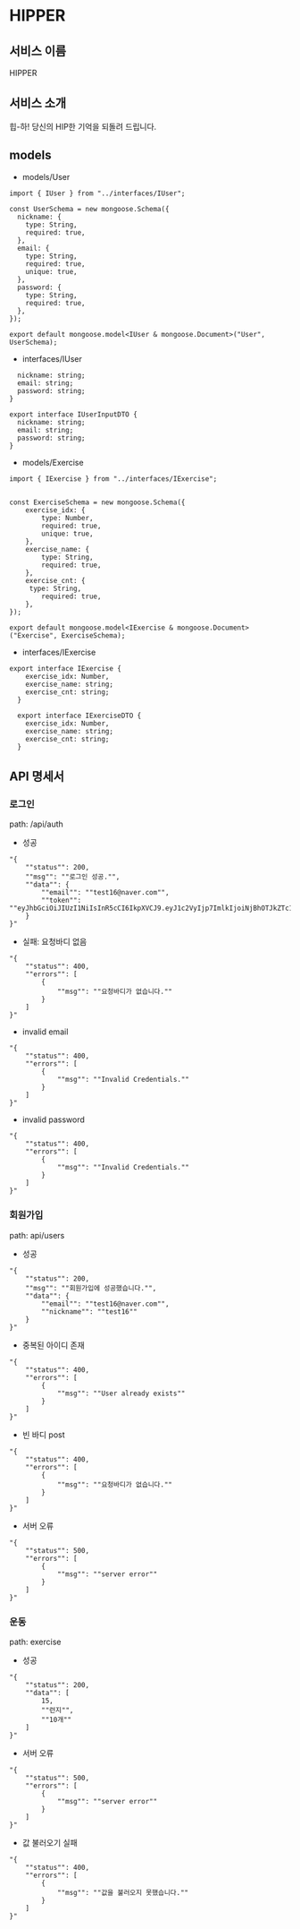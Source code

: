 # HIPPER

## 서비스 이름

HIPPER
## 서비스 소개

힙-하! 당신의 HIP한 기억을 되돌려 드립니다.
## models
- models/User
```import mongoose from "mongoose";
import { IUser } from "../interfaces/IUser";

const UserSchema = new mongoose.Schema({
  nickname: {
    type: String,
    required: true,
  },
  email: {
    type: String,
    required: true,
    unique: true,
  },
  password: {
    type: String,
    required: true,
  },
});

export default mongoose.model<IUser & mongoose.Document>("User", UserSchema);
```

- interfaces/IUser
```export interface IUser {
  nickname: string;
  email: string;
  password: string;
}

export interface IUserInputDTO {
  nickname: string;
  email: string;
  password: string;
}
```
- models/Exercise
```import mongoose from "mongoose";
import { IExercise } from "../interfaces/IExercise";


const ExerciseSchema = new mongoose.Schema({
    exercise_idx: {
        type: Number,
        required: true,
        unique: true,
    },  
    exercise_name: {
        type: String,
        required: true,
    },
    exercise_cnt: {
     type: String,
        required: true,
    },
});

export default mongoose.model<IExercise & mongoose.Document>("Exercise", ExerciseSchema);
```
- interfaces/IExercise
```
export interface IExercise {
    exercise_idx: Number,
    exercise_name: string;
    exercise_cnt: string;
  }
  
  export interface IExerciseDTO {
    exercise_idx: Number,
    exercise_name: string;
    exercise_cnt: string;
  }
 ```
## API 명세서
### 로그인
path: /api/auth
- 성공
```
"{
    ""status"": 200,
    ""msg"": ""로그인 성공."",
    ""data"": {
        ""email"": ""test16@naver.com"",
        ""token"": ""eyJhbGciOiJIUzI1NiIsInR5cCI6IkpXVCJ9.eyJ1c2VyIjp7ImlkIjoiNjBhOTJkZTc1MmFiNTM2NGE4YTI2M2M2In0sImlhdCI6MTYyMTcwMDE2MiwiZXhwIjoxNjIxNzM2MTYyfQ.eB4ouEmRnwQ835uKK3S44wb7wvqYYcR7_xS2ndMrkjo""
    }
}"	
```
- 실패: 요청바디 없음
```
"{
    ""status"": 400,
    ""errors"": [
        {
            ""msg"": ""요청바디가 없습니다.""
        }
    ]
}"
```
- invalid email
```
"{
    ""status"": 400,
    ""errors"": [
        {
            ""msg"": ""Invalid Credentials.""
        }
    ]
}"
```
- invalid password
```
"{
    ""status"": 400,
    ""errors"": [
        {
            ""msg"": ""Invalid Credentials.""
        }
    ]
}"
```
### 회원가입
path: api/users
- 성공
```
"{
    ""status"": 200,
    ""msg"": ""회원가입에 성공했습니다."",
    ""data"": {
        ""email"": ""test16@naver.com"",
        ""nickname"": ""test16""
    }
}"	
```
- 중복된 아이디 존재
```
"{
    ""status"": 400,
    ""errors"": [
        {
            ""msg"": ""User already exists""
        }
    ]
}"
```
- 빈 바디 post
```
"{
    ""status"": 400,
    ""errors"": [
        {
            ""msg"": ""요청바디가 없습니다.""
        }
    ]
}"
```
- 서버 오류
```
"{
    ""status"": 500,
    ""errors"": [
        {
            ""msg"": ""server error""
        }
    ]
}"	
```
### 운동
path: exercise
- 성공
```
"{
    ""status"": 200,
    ""data"": [
        15,
        ""런지"",
        ""10개""
    ]
}"	
```
- 서버 오류

```
"{
    ""status"": 500,
    ""errors"": [
        {
            ""msg"": ""server error""
        }
    ]
}"
```
- 값 불러오기 실패
```
"{
    ""status"": 400,
    ""errors"": [
        {
            ""msg"": ""값을 불러오지 못했습니다.""
        }
    ]
}"
```
